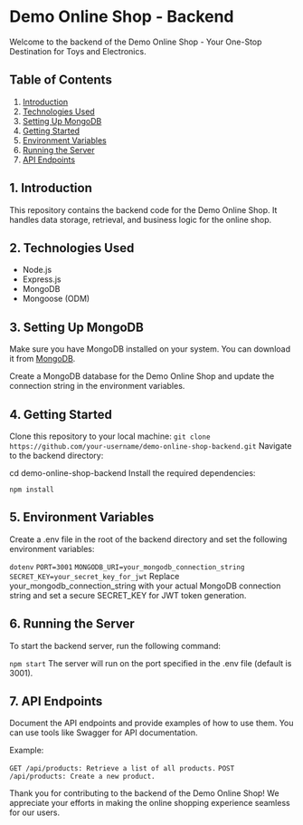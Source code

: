 # Demo Online Shop - Backend

Welcome to the backend of the Demo Online Shop - Your One-Stop Destination for Toys and Electronics.

## Table of Contents
1. [Introduction](#introduction)
2. [Technologies Used](#technologies-used)
3. [Setting Up MongoDB](#setting-up-mongodb)
4. [Getting Started](#getting-started)
5. [Environment Variables](#environment-variables)
6. [Running the Server](#running-the-server)
7. [API Endpoints](#api-endpoints)

## 1. Introduction
This repository contains the backend code for the Demo Online Shop. It handles data storage, retrieval, and business logic for the online shop.

## 2. Technologies Used
- Node.js
- Express.js
- MongoDB
- Mongoose (ODM)

## 3. Setting Up MongoDB
Make sure you have MongoDB installed on your system. You can download it from [MongoDB](https://www.mongodb.com/try/download/community).

Create a MongoDB database for the Demo Online Shop and update the connection string in the environment variables.

## 4. Getting Started
Clone this repository to your local machine:
```git clone https://github.com/your-username/demo-online-shop-backend.git```
Navigate to the backend directory:

cd demo-online-shop-backend
Install the required dependencies:

```npm install```

## 5. Environment Variables
Create a .env file in the root of the backend directory and set the following environment variables:

```dotenv```
```PORT=3001```
```MONGODB_URI=your_mongodb_connection_string```
```SECRET_KEY=your_secret_key_for_jwt```
Replace your_mongodb_connection_string with your actual MongoDB connection string and set a secure SECRET_KEY for JWT token generation.

## 6. Running the Server
To start the backend server, run the following command:

```npm start```
The server will run on the port specified in the .env file (default is 3001).

## 7. API Endpoints
Document the API endpoints and provide examples of how to use them. You can use tools like Swagger for API documentation.

Example:

```GET /api/products: Retrieve a list of all products.```
```POST /api/products: Create a new product.```

Thank you for contributing to the backend of the Demo Online Shop! We appreciate your efforts in making the online shopping experience seamless for our users.
